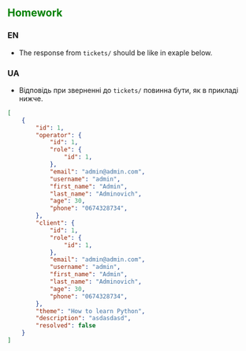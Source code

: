 ## <span style="color:green">Homework</span>

### EN
- The response from `tickets/` should be like in exaple below.

### UA
- Відповідь при зверненні до `tickets/` повинна бути, як в прикладі нижче.

```json
[
    {
        "id": 1,
        "operator": {
            "id": 1,
            "role": {
                "id": 1,
            },
            "email": "admin@admin.com",
            "username": "admin",
            "first_name": "Admin",
            "last_name": "Adminovich",
            "age": 30,
            "phone": "0674328734",
        },
        "client": {
            "id": 1,
            "role": {
                "id": 1,
            },
            "email": "admin@admin.com",
            "username": "admin",
            "first_name": "Admin",
            "last_name": "Adminovich",
            "age": 30,
            "phone": "0674328734",
        },
        "theme": "How to learn Python",
        "description": "asdasdasd",
        "resolved": false
    }
]
```

